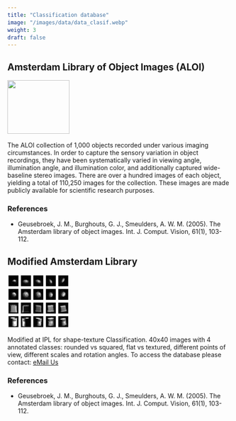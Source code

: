 ```yaml
---
title: "Classification database"
image: "/images/data/data_clasif.webp"
weight: 3
draft: false
---
```


<div class="panel panel-default">
  <div class="panel-heading">
    <h2>Amsterdam Library of Object Images (ALOI)</h2>
  </div>
  <div class="panel-body">
    <div class="col-md-2">
      <a href="http://aloi.science.uva.nl/">
        <img src="/images/data/aloi.webp" height="121" width="140">
      </a>
    </div>
    <div class="col-md-6">
      <p>The ALOI collection of 1,000 objects recorded under various imaging circumstances. In order to capture the sensory variation in object recordings, they have been systematically varied in viewing angle, illumination angle, and illumination color, and additionally captured wide-baseline stereo images. There are over a hundred images of each object, yielding a total of 110,250 images for the collection. These images are made publicly available for scientific research purposes.</p>
    </div>
    <div class="col-md-4 references">
      <div class="panel-heading2">
        <h3>References</h3>
      </div>
      <ul>
        <li>Geusebroek, J. M., Burghouts, G. J., Smeulders, A. W. M. (2005). The Amsterdam library of object images. Int. J. Comput. Vision, 61(1), 103-112.</li>
      </ul>
    </div>
  </div>
</div>

<div class="panel panel-default">
  <div class="panel-heading">
    <h2>Modified Amsterdam Library</h2>
  </div>
  <div class="panel-body">
    <div class="col-md-2">
      <a href="https://isp.uv.es/ipl_ALOI_clases.html">
        <img src="/images/data/data_clasif.webp" height="121" width="140">
      </a>
    </div>
    <div class="col-md-6">
      <p>Modified at IPL for shape-texture Classification. 40x40 images with 4 annotated classes: rounded vs squared, flat vs textured, different points of view, different scales and rotation angles. To access the database please contact: <a href="mailto:isp@uv.es">eMail Us</a></p>
    </div>
    <div class="col-md-4 references">
      <div class="panel-heading2">
        <h3>References</h3>
      </div>
      <ul>
        <li>Geusebroek, J. M., Burghouts, G. J., Smeulders, A. W. M. (2005). The Amsterdam library of object images. Int. J. Comput. Vision, 61(1), 103-112.</li>
      </ul>
    </div>
  </div>
</div>

